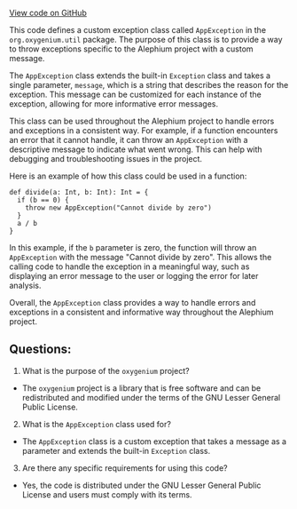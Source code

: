 [View code on GitHub](https://github.com/oxygenium/oxygenium/util/src/main/scala/org/oxygenium/util/AppException.scala)

This code defines a custom exception class called `AppException` in the `org.oxygenium.util` package. The purpose of this class is to provide a way to throw exceptions specific to the Alephium project with a custom message.

The `AppException` class extends the built-in `Exception` class and takes a single parameter, `message`, which is a string that describes the reason for the exception. This message can be customized for each instance of the exception, allowing for more informative error messages.

This class can be used throughout the Alephium project to handle errors and exceptions in a consistent way. For example, if a function encounters an error that it cannot handle, it can throw an `AppException` with a descriptive message to indicate what went wrong. This can help with debugging and troubleshooting issues in the project.

Here is an example of how this class could be used in a function:

```
def divide(a: Int, b: Int): Int = {
  if (b == 0) {
    throw new AppException("Cannot divide by zero")
  }
  a / b
}
```

In this example, if the `b` parameter is zero, the function will throw an `AppException` with the message "Cannot divide by zero". This allows the calling code to handle the exception in a meaningful way, such as displaying an error message to the user or logging the error for later analysis.

Overall, the `AppException` class provides a way to handle errors and exceptions in a consistent and informative way throughout the Alephium project.
## Questions: 
 1. What is the purpose of the `oxygenium` project?
- The `oxygenium` project is a library that is free software and can be redistributed and modified under the terms of the GNU Lesser General Public License.

2. What is the `AppException` class used for?
- The `AppException` class is a custom exception that takes a message as a parameter and extends the built-in `Exception` class.

3. Are there any specific requirements for using this code?
- Yes, the code is distributed under the GNU Lesser General Public License and users must comply with its terms.